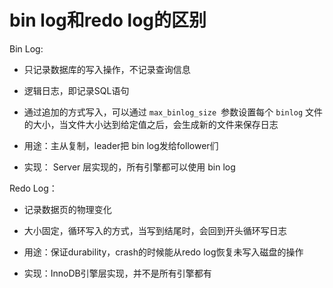 # bin log和redo log的区别



Bin Log:

- 只记录数据库的写入操作，不记录查询信息
- 逻辑日志，即记录SQL语句
- 通过追加的方式写入，可以通过 `max_binlog_size `参数设置每个 `binlog`
  文件的大小，当文件大小达到给定值之后，会生成新的文件来保存日志

- 用途：主从复制，leader把 bin log发给follower们

- 实现： Server 层实现的，所有引擎都可以使用 bin log

Redo Log：

- 记录数据页的物理变化
- 大小固定，循环写入的方式，当写到结尾时，会回到开头循环写日志

- 用途：保证durability，crash的时候能从redo log恢复未写入磁盘的操作

- 实现：InnoDB引擎层实现，并不是所有引擎都有

